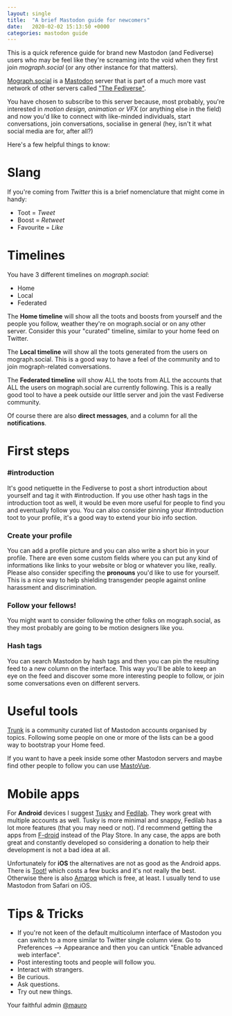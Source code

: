 ```yaml
---
layout: single
title:  "A brief Mastodon guide for newcomers"
date:   2020-02-02 15:13:50 +0000
categories: mastodon guide
---
```

This is a quick reference guide for brand new Mastodon (and Fediverse) users who may be feel like they're screaming into the void when they first join _mograph.social_ (or any other instance for that matters).

[Mograph.social](https://mograph.social/) is a [Mastodon](https://joinmastodon.org/) server that is part of a much more vast network of other servers called ["The Fediverse"](https://fediverse.party/en/fediverse/).

You have chosen to subscribe to this server because, most probably, you're interested in _motion design, animation or VFX_ (or anything else in the field) and now you'd like to connect with like-minded individuals, start conversations, join conversations, socialise in general (hey, isn't it what social media are for, after all?)

Here's a few helpful things to know:

# Slang

If you're coming from _Twitter_ this is a brief nomenclature that might come in handy:

- Toot = _Tweet_
- Boost = _Retweet_
- Favourite = _Like_

# Timelines

You have 3 different timelines on _mograph.social_:

- Home
- Local
- Federated

The **Home timeline** will show all the toots and boosts from yourself and the people you follow, weather they're on mograph.social or on any other server. Consider this your "curated" timeline, similar to your home feed on Twitter.

The **Local timeline** will show all the toots generated from the users on mograph.social. This is a good way to have a feel of the community and to join mograph-related conversations.

The **Federated timeline** will show ALL the toots from ALL the accounts that ALL the users on mograph.social are currently following. This is a really good tool to have a peek outside our little server and join the vast Fediverse community.

Of course there are also **direct messages**, and a column for all the **notifications**.

# First steps

### #introduction
It's good netiquette in the Fediverse to post a short introduction about yourself and tag it with #introduction. If you use other hash tags in the introduction toot as well, it would be even more useful for people to find you and eventually follow you. You can also consider pinning your #introduction toot to your profile, it's a good way to extend your bio info section.


### Create your profile
You can add a profile picture and you can also write a short bio in your profile. There are even some custom fields where you can put any kind of informations like links to your website or blog or whatever you like, really. Please also consider specifing the **pronouns** you'd like to use for yourself. This is a nice way to help shielding transgender people against online harassment and discrimination.


### Follow your fellows!
You might want to consider following the other folks on mograph.social, as they most probably are going to be motion designers like you.


### Hash tags
You can search Mastodon by hash tags and then you can pin the resulting feed to a new column on the interface. This way you'll be able to keep an eye on the feed and discover some more interesting people to follow, or join some conversations even on different servers.


# Useful tools

[Trunk](https://communitywiki.org/trunk/) is a community curated list of Mastodon accounts organised by topics. Following some people on one or more of the lists can be a good way to bootstrap your Home feed.

If you want to have a peek inside some other Mastodon servers and maybe find other people to follow you can use [MastoVue](https://mastovue.glitch.me/#/).

# Mobile apps

For  **Android** devices I suggest [Tusky](https://play.google.com/store/apps/details?id=com.keylesspalace.tusky&hl=en_US) and [Fedilab](https://play.google.com/store/apps/details?id=app.fedilab.android). They work great with multiple accounts as well. Tusky is more minimal and snappy, Fedilab has a lot more features (that you may need or not). I'd recommend getting the apps from [F-droid](https://www.f-droid.org/) instead of the Play Store. In any case, the apps are both great and constantly developed so considering a donation to help their development is not a bad idea at all.

Unfortunately for **iOS** the alternatives are not as good as the Android apps. There is [Toot!](https://itunes.apple.com/app/toot/id1229021451?ls=1&mt=8) which costs a few bucks and it's not really the best. Otherwise there is also [Amaroq](https://itunes.apple.com/us/app/amarok-for-mastodon/id1214116200?ls=1&mt=8) which is free, at least. I usually tend to use Mastodon from Safari on iOS.

# Tips & Tricks
- If you're not keen of the default multicolumn interface of Mastodon you can switch to a more similar to Twitter single column view. Go to Preferences --> Appearance and then you can untick "Enable advanced web interface".
- Post interesting toots and people will follow you.
- Interact with strangers.
- Be curious.
- Ask questions.
- Try out new things.

Your faithful admin [@mauro](https://mograph.social/@mauro)

